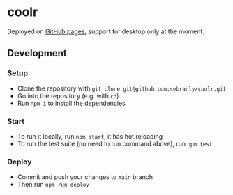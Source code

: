 # coolr

Deployed on [GitHub pages](https://sebranly.github.io/coolr), support for desktop only at the moment.

## Development

### Setup

- Clone the repository with `git clone git@github.com:sebranly/coolr.git`
- Go into the repository (e.g. with `cd`)
- Run `npm i` to install the dependencies

### Start

- To run it locally, run `npm start`, it has hot reloading
- To run the test suite (no need to run command above), run `npm test`

### Deploy

- Commit and push your changes to `main` branch
- Then run `npm run deploy`
